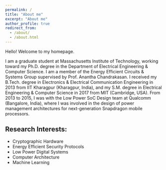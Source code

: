 ```yaml
---
permalink: /
title: "About me"
excerpt: "About me"
author_profile: true
redirect_from: 
  - /about/
  - /about.html
---
```


Hello! Welcome to my homepage.

I am a graduate student at Massachusetts Institute of Technology, working toward my Ph.D. degree in the Department of Electrical Engineering & Computer Science. I am a member of the Energy Efficient Circuits & Systems Group supervised by Prof. Anantha Chandrakasan.
I received my B.Tech. degree in Electronics & Electrical Communication Engineering in 2013 from IIT Kharagpur (Kharagpur, India), and my S.M. degree in Electrical Engineering & Computer Science in 2017 from MIT (Cambridge, USA). From 2013 to 2015, I was with the Low Power SoC Design team at Qualcomm (Bangalore, India), where I was involved in the design of power management architectures for next-generation Snapdragon mobile processors.

Research Interests:
-------------------
* Cryptographic Hardware
* Energy Efficient Security Protocols
* Low Power Digital Systems
* Computer Architecture
* Machine Learning




